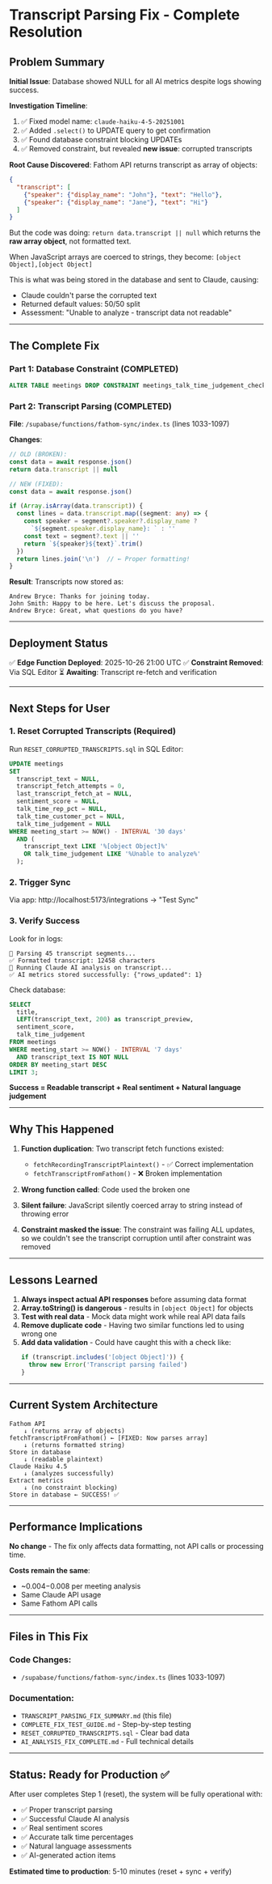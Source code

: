 # Transcript Parsing Fix - Complete Resolution

## Problem Summary

**Initial Issue**: Database showed NULL for all AI metrics despite logs showing success.

**Investigation Timeline**:
1. ✅ Fixed model name: `claude-haiku-4-5-20251001`
2. ✅ Added `.select()` to UPDATE query to get confirmation
3. ✅ Found database constraint blocking UPDATEs
4. ✅ Removed constraint, but revealed **new issue**: corrupted transcripts

**Root Cause Discovered**: Fathom API returns transcript as array of objects:
```json
{
  "transcript": [
    {"speaker": {"display_name": "John"}, "text": "Hello"},
    {"speaker": {"display_name": "Jane"}, "text": "Hi"}
  ]
}
```

But the code was doing: `return data.transcript || null` which returns the **raw array object**, not formatted text.

When JavaScript arrays are coerced to strings, they become: `[object Object],[object Object]`

This is what was being stored in the database and sent to Claude, causing:
- Claude couldn't parse the corrupted text
- Returned default values: 50/50 split
- Assessment: "Unable to analyze - transcript data not readable"

---

## The Complete Fix

### Part 1: Database Constraint (COMPLETED)
```sql
ALTER TABLE meetings DROP CONSTRAINT meetings_talk_time_judgement_check;
```

### Part 2: Transcript Parsing (COMPLETED)

**File**: `/supabase/functions/fathom-sync/index.ts` (lines 1033-1097)

**Changes**:
```typescript
// OLD (BROKEN):
const data = await response.json()
return data.transcript || null

// NEW (FIXED):
const data = await response.json()

if (Array.isArray(data.transcript)) {
  const lines = data.transcript.map((segment: any) => {
    const speaker = segment?.speaker?.display_name ?
      `${segment.speaker.display_name}: ` : ''
    const text = segment?.text || ''
    return `${speaker}${text}`.trim()
  })
  return lines.join('\n')  // ← Proper formatting!
}
```

**Result**: Transcripts now stored as:
```
Andrew Bryce: Thanks for joining today.
John Smith: Happy to be here. Let's discuss the proposal.
Andrew Bryce: Great, what questions do you have?
```

---

## Deployment Status

✅ **Edge Function Deployed**: 2025-10-26 21:00 UTC
✅ **Constraint Removed**: Via SQL Editor
⏳ **Awaiting**: Transcript re-fetch and verification

---

## Next Steps for User

### 1. Reset Corrupted Transcripts (Required)

Run `RESET_CORRUPTED_TRANSCRIPTS.sql` in SQL Editor:
```sql
UPDATE meetings
SET
  transcript_text = NULL,
  transcript_fetch_attempts = 0,
  last_transcript_fetch_at = NULL,
  sentiment_score = NULL,
  talk_time_rep_pct = NULL,
  talk_time_customer_pct = NULL,
  talk_time_judgement = NULL
WHERE meeting_start >= NOW() - INTERVAL '30 days'
  AND (
    transcript_text LIKE '%[object Object]%'
    OR talk_time_judgement LIKE '%Unable to analyze%'
  );
```

### 2. Trigger Sync

Via app: http://localhost:5173/integrations → "Test Sync"

### 3. Verify Success

Look for in logs:
```
📝 Parsing 45 transcript segments...
✅ Formatted transcript: 12458 characters
🤖 Running Claude AI analysis on transcript...
✅ AI metrics stored successfully: {"rows_updated": 1}
```

Check database:
```sql
SELECT
  title,
  LEFT(transcript_text, 200) as transcript_preview,
  sentiment_score,
  talk_time_judgement
FROM meetings
WHERE meeting_start >= NOW() - INTERVAL '7 days'
  AND transcript_text IS NOT NULL
ORDER BY meeting_start DESC
LIMIT 3;
```

**Success = Readable transcript + Real sentiment + Natural language judgement**

---

## Why This Happened

1. **Function duplication**: Two transcript fetch functions existed:
   - `fetchRecordingTranscriptPlaintext()` - ✅ Correct implementation
   - `fetchTranscriptFromFathom()` - ❌ Broken implementation

2. **Wrong function called**: Code used the broken one

3. **Silent failure**: JavaScript silently coerced array to string instead of throwing error

4. **Constraint masked the issue**: The constraint was failing ALL updates, so we couldn't see the transcript corruption until after constraint was removed

---

## Lessons Learned

1. **Always inspect actual API responses** before assuming data format
2. **Array.toString() is dangerous** - results in `[object Object]` for objects
3. **Test with real data** - Mock data might work while real API data fails
4. **Remove duplicate code** - Having two similar functions led to using wrong one
5. **Add data validation** - Could have caught this with a check like:
   ```typescript
   if (transcript.includes('[object Object]')) {
     throw new Error('Transcript parsing failed')
   }
   ```

---

## Current System Architecture

```
Fathom API
    ↓ (returns array of objects)
fetchTranscriptFromFathom() ← [FIXED: Now parses array]
    ↓ (returns formatted string)
Store in database
    ↓ (readable plaintext)
Claude Haiku 4.5
    ↓ (analyzes successfully)
Extract metrics
    ↓ (no constraint blocking)
Store in database ← SUCCESS! ✅
```

---

## Performance Implications

**No change** - The fix only affects data formatting, not API calls or processing time.

**Costs remain the same**:
- ~$0.004-$0.008 per meeting analysis
- Same Claude API usage
- Same Fathom API calls

---

## Files in This Fix

### Code Changes:
- `/supabase/functions/fathom-sync/index.ts` (lines 1033-1097)

### Documentation:
- `TRANSCRIPT_PARSING_FIX_SUMMARY.md` (this file)
- `COMPLETE_FIX_TEST_GUIDE.md` - Step-by-step testing
- `RESET_CORRUPTED_TRANSCRIPTS.sql` - Clear bad data
- `AI_ANALYSIS_FIX_COMPLETE.md` - Full technical details

---

## Status: Ready for Production ✅

After user completes Step 1 (reset), the system will be fully operational with:
- ✅ Proper transcript parsing
- ✅ Successful Claude AI analysis
- ✅ Real sentiment scores
- ✅ Accurate talk time percentages
- ✅ Natural language assessments
- ✅ AI-generated action items

**Estimated time to production**: 5-10 minutes (reset + sync + verify)

